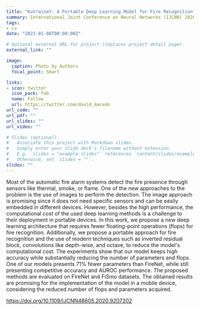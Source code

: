 ```yaml
---
title: "Kutralnet: A Portable Deep Learning Model for Fire Recognition"
summary: International Joint Conference on Neural Networks (IJCNN) 2020
tags:
- cv
date: "2023-01-08T00:00:00Z"

# Optional external URL for project (replaces project detail page).
external_link: ""

image:
  caption: Photo by Authors
  focal_point: Smart

links:
- icon: twitter
  icon_pack: fab
  name: Follow
  url: https://twitter.com/david_macedo
url_code: ""
url_pdf: ""
url_slides: ""
url_video: ""

# Slides (optional).
#   Associate this project with Markdown slides.
#   Simply enter your slide deck's filename without extension.
#   E.g. `slides = "example-slides"` references `content/slides/example-slides.md`.
#   Otherwise, set `slides = ""`.
slides: ""
---
```


Most of the automatic fire alarm systems detect the fire presence through sensors like thermal, smoke, or flame. One of the new approaches to the problem is the use of images to perform the detection. The image approach is promising since it does not need specific sensors and can be easily embedded in different devices. However, besides the high performance, the computational cost of the used deep learning methods is a challenge to their deployment in portable devices. In this work, we propose a new deep learning architecture that requires fewer floating-point operations (flops) for fire recognition. Additionally, we propose a portable approach for fire recognition and the use of modern techniques such as inverted residual block, convolutions like depth-wise, and octave, to reduce the model's computational cost. The experiments show that our model keeps high accuracy while substantially reducing the number of parameters and flops. One of our models presents 71% fewer parameters than FireNet, while still presenting competitive accuracy and AUROC performance. The proposed methods are evaluated on FireNet and FiSmo datasets. The obtained results are promising for the implementation of the model in a mobile device, considering the reduced number of flops and parameters acquired.

https://doi.org/10.1109/IJCNN48605.2020.9207202

